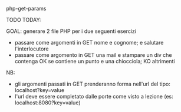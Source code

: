 php-get-params

TODO TODAY:

GOAL: generare 2 file PHP per i due seguenti esercizi
- passare come argomenti in GET nome e cognome; e salutare l'interlocutore
- passare come argomento in GET una mail e stampare un div che contenga OK se contiene un punto e una chiocciola; KO altrimenti


NB:
- gli argomenti passati in GET prenderanno forma nell'url del tipo: localhost?key=value
- l'url deve essere completato dalle porte come visto a lezione (es: localhost:8080?key=value)